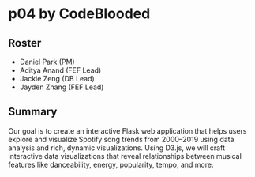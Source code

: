 # p04 by CodeBlooded
## Roster
- Daniel Park (PM)
- Aditya Anand (FEF Lead)
- Jackie Zeng (DB Lead)
- Jayden Zhang (FEF Lead)

## Summary
Our goal is to create an interactive Flask web application that helps users explore and visualize Spotify song trends from 2000–2019 using data analysis and rich, dynamic visualizations. Using D3.js, we will craft interactive data visualizations that reveal relationships between musical features like danceability, energy, popularity, tempo, and more.
